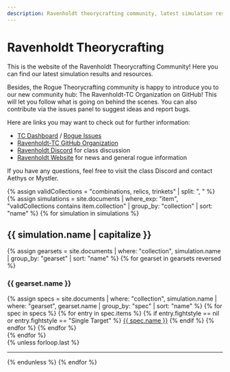 ```yaml
---
description: Ravenholdt theorycrafting community, latest simulation results and resources -based on SimulationCraft- for World of Warcraft rogues.
---
```


Ravenholdt Theorycrafting
=========================

This is the website of the Ravenholdt Theorycrafting Community! Here you can find our latest simulation results and resources.

Besides, the Rogue Theorycrafting community is happy to introduce you to our new community hub: The Ravenholdt-TC Organization on GitHub! This will let you follow what is going on behind the scenes. You can also contribute via the issues panel to suggest ideas and report bugs.

Here are links you may want to check out for further information:

- <a target="blank" href="https://github.com/Ravenholdt-TC/Rogue/projects/1">TC Dashboard</a> / <a target="blank" href="https://github.com/Ravenholdt-TC/Rogue/issues">Rogue Issues</a>
- <a target="blank" href="https://github.com/Ravenholdt-TC">Ravenholdt-TC GitHub Organization</a>
- <a target="blank" href="https://discord.gg/x3R9z9g">Ravenholdt Discord</a> for class discussion
- <a target="blank" href="http://www.ravenholdt.net/">Ravenholdt Website</a> for news and general rogue information

If you have any questions, feel free to visit the class Discord and contact Aethys or Mystler.

{% assign validCollections = "combinations, relics, trinkets" | split: ", " %}
{% assign simulations = site.documents | where_exp: "item", "validCollections contains item.collection" | group_by: "collection" | sort: "name" %}
{% for simulation in simulations %}
<h2>{{ simulation.name | capitalize }}</h2>
<div class="row">
  {% assign gearsets = site.documents | where: "collection", simulation.name | group_by: "gearset" | sort: "name" %}
  {% for gearset in gearsets reversed %}
  <div class="col-sm-6">
    <h3>{{ gearset.name }}</h3>
    <div class="list-group">
    {% assign specs = site.documents | where: "collection", simulation.name | where: "gearset", gearset.name | group_by: "spec" | sort: "name" %}
    {% for spec in specs %}
    {% for entry in spec.items %}
    {% if entry.fightstyle == nil or entry.fightstyle == "Single Target" %}
      <a class="list-group-item" href="{{ entry.url }}">{{ spec.name }}</a>
    {% endif %}
    {% endfor %}
    {% endfor %}
    </div>
  </div>
  {% endfor %}
</div>
{% unless forloop.last %}
<hr>
{% endunless %}
{% endfor %}
